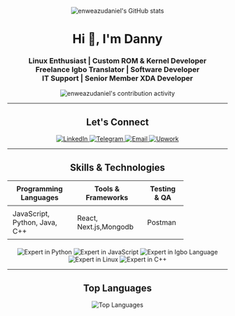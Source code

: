 <p align="center">
  <img src="https://github-readme-stats.vercel.app/api?username=enweazudaniel&show_icons=true&theme=radical" alt="enweazudaniel's GitHub stats" />
</p>

<h1 align="center">Hi 👋, I'm Danny</h1>
<h3 align="center">
  Linux Enthusiast | Custom ROM & Kernel Developer<br>
  Freelance Igbo Translator | Software Developer<br>
  IT Support | Senior Member XDA Developer
</h3>

<p align="center">
  <img src="https://komarev.com/ghpvc/?username=enweazudaniel" alt="enweazudaniel's contribution activity" />
</p>

<hr />

<h2 align="center">Let's Connect</h2>
<p align="center">
  <a href="https://www.linkedin.com/in/daniel-enweazu-08ba77207">
    <img src="https://img.shields.io/badge/LinkedIn-0077B5?style=flat-square&logo=linkedin&logoColor=white" alt="LinkedIn">
  </a>
  <a href="https://t.me/dandollar1">
    <img src="https://img.shields.io/badge/Telegram-2CA5E0?style=flat-square&logo=telegram&logoColor=white" alt="Telegram">
  </a>
  <a href="mailto:enweazu.daniel@gmail.com">
    <img src="https://img.shields.io/badge/Email-D14836?style=flat-square&logo=gmail&logoColor=white" alt="Email">
  </a>
  <a href="https://www.upwork.com/freelancers/~019080c2c6184393e5">
    <img src="https://img.shields.io/badge/Upwork-6fda44?style=flat-square&logo=upwork&logoColor=white" alt="Upwork">
  </a>
  </p>

<hr />

<h2 align="center">Skills & Technologies</h2>

<table align="center" style="border-collapse: collapse; width: 80%;">
  <thead>
    <tr>
      <th style="padding: 8px 12px;">Programming Languages</th>
      <th style="padding: 8px 12px;">Tools & Frameworks</th>
      <th style="padding: 8px 12px;">Testing & QA</th>
    </tr>
  </thead>
  <tbody>
    <tr>
      <td style="padding: 8px 12px;">JavaScript, Python, Java, C++</td>
      <td style="padding: 8px 12px;">React, Next.js,Mongodb</td>
      <td style="padding: 8px 12px;">Postman</td>
    </tr>
  </tbody>
</table>

<p align="center" style="margin-top: 20px;">
  <img src="https://img.shields.io/badge/Python-Expert-orange?style=for-the-badge&logo=python" alt="Expert in Python">
  <img src="https://img.shields.io/badge/JavaScript-Expert-yellow?style=for-the-badge&logo=javascript" alt="Expert in JavaScript">
  <img src="https://img.shields.io/badge/Igbo-Language-Expert-green?style=for-the-badge&logo=language" alt="Expert in Igbo Language">
  <img src="https://img.shields.io/badge/Linux-Expert-purple?style=for-the-badge&logo=linux" alt="Expert in Linux">
  <img src="https://img.shields.io/badge/C++-Expert-blue?style=for-the-badge&logo=c%2B%2B" alt="Expert in C++">
</p>

<hr />

<h2 align="center">Top Languages</h2>
<p align="center">
  <img src="https://github-readme-stats.vercel.app/api/top-langs/?username=enweazudaniel&layout=compact" alt="Top Languages">
</p>
